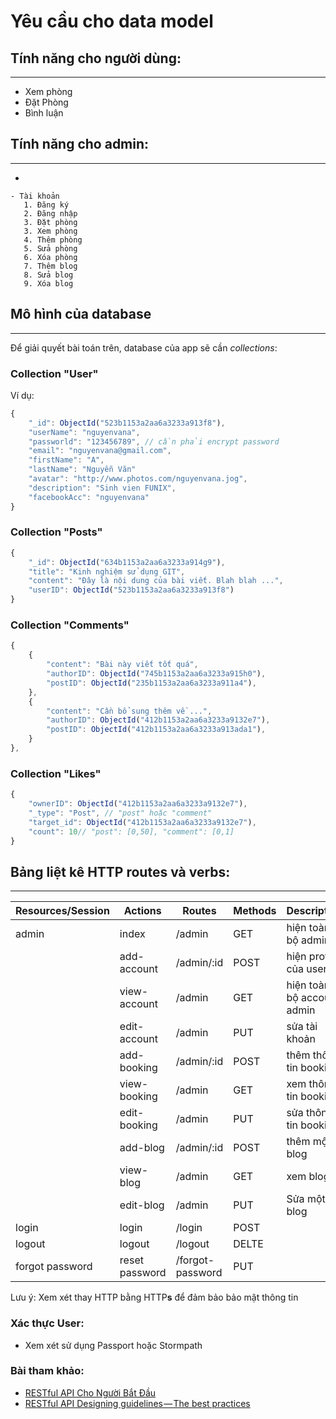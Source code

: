 # Yêu cầu cho data model

## Tính năng cho người dùng:
---
- Xem phòng
- Đặt Phòng
- Bình luận

## Tính năng cho admin:
---

-
  
    - Tài khoản
       1. Đăng ký
       2. Đăng nhập
       3. Đặt phòng 
       3. Xem phòng
       4. Thêm phòng
       5. Sửa phòng
       6. Xóa phòng
       7. Thêm blog
       8. Sửa blog
       9. Xóa blog

## Mô hình của database
---
Để giải quyết bài toán trên, database của app sẽ cần  *collections*:

### Collection "User"

Ví dụ:

```js
{
    "_id": ObjectId("523b1153a2aa6a3233a913f8"),
    "userName": "nguyenvana",
    "passworld": "123456789", // cần phải encrypt password
    "email": "nguyenvana@gmail.com",
    "firstName": "A",
    "lastName": "Nguyễn Văn"
    "avatar": "http://www.photos.com/nguyenvana.jog",
    "description": "Sinh vien FUNIX",
    "facebookAcc": "nguyenvana"
}
```

### Collection "Posts"

```js
{
    "_id": ObjectId("634b1153a2aa6a3233a914g9"),
    "title": "Kinh nghiệm sử dụng GIT",
    "content": "Đây là nội dung của bài viết. Blah blah ...",
    "userID": ObjectId("523b1153a2aa6a3233a913f8")
}
```

### Collection "Comments"

```js
{
    {
        "content": "Bài này viết tốt quá",
        "authorID": ObjectId("745b1153a2aa6a3233a915h0"),
        "postID": ObjectId("235b1153a2aa6a3233a911a4"),
    },
    {
        "content": "Cần bổ sung thêm về ...",
        "authorID": ObjectId("412b1153a2aa6a3233a9132e7"),
        "postID": ObjectId("412b1153a2aa6a3233a913ada1"),
    }
},
```

### Collection "Likes"

```js
{
    "ownerID": ObjectId("412b1153a2aa6a3233a9132e7"),
    "_type": "Post", // "post" hoặc "comment"
    "target_id": ObjectId("412b1153a2aa6a3233a9132e7"),
    "count": 10// "post": [0,50], "comment": [0,1]
}
```

## Bảng liệt kê HTTP routes và verbs:
---

| Resources/Session    | Actions     | Routes     | Methods | Description | Parameters |
|---        |---        |---        |---        |---        |---                |
|admin  | index |/admin |GET    | hiện toàn bộ admin |      |
|       | add-account  |/admin/:id |POST    |hiện profile của user |    |
|       | view-account|/admin | GET      | hiện toàn bộ account admin      |   |
|       |edit-account|/admin | PUT  | sửa tài khoản  |   |
|       | add-booking |/admin/:id |POST    |thêm thông tin booking         |    |
|       | view-booking|/admin | GET      | xem thông tin booking     |   |
|       |edit-booking|/admin | PUT  | sửa thông tin booking   |   |
|       | add-blog |/admin/:id |POST    |thêm một blog|    |
|       | view-blog|/admin | GET      | xem blog     |   |
|       |edit-blog|/admin | PUT  | Sửa một blog  |   |
|login  |login  |/login     |POST   |                       |   |
|logout |logout |/logout    |DELTE  |                       |   |
|forgot password |reset password |/forgot-password|PUT      |   |



Lưu ý: Xem xét thay HTTP bằng HTTP**s** để đảm bảo bảo mật thông tin

### Xác thực User:

- Xem xét sử dụng Passport hoặc Stormpath

### Bài tham khảo:

- [RESTful API Cho Người Bắt Đầu](https://www.codehub.vn/RESTful-API-Cho-Nguoi-Bat-Dau)
- [RESTful API Designing guidelines — The best practices](https://hackernoon.com/restful-api-designing-guidelines-the-best-practices-60e1d954e7c9)
